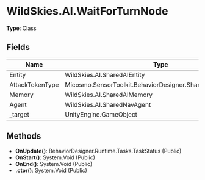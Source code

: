﻿# WildSkies.AI.WaitForTurnNode

**Type**: Class

## Fields

| Name | Type | Access |
|------|------|--------|
| Entity | WildSkies.AI.SharedAIEntity | Public |
| AttackTokenType | Micosmo.SensorToolkit.BehaviorDesigner.SharedAttackTokenType | Public |
| Memory | WildSkies.AI.SharedAIMemory | Public |
| Agent | WildSkies.AI.SharedNavAgent | Public |
| _target | UnityEngine.GameObject | Private |

## Methods

- **OnUpdate()**: BehaviorDesigner.Runtime.Tasks.TaskStatus (Public)
- **OnStart()**: System.Void (Public)
- **OnEnd()**: System.Void (Public)
- **.ctor()**: System.Void (Public)

